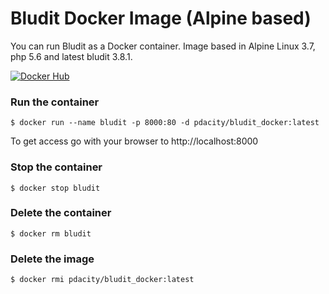 # Bludit Docker Image (Alpine based)
You can run Bludit as a Docker container. Image based in Alpine Linux 3.7, php 5.6 and latest bludit 3.8.1. 


[![Docker Hub](https://img.shields.io/badge/Docker-Hub-blue.svg)](https://hub.docker.com/r/bludit/docker/)


### Run the container

```
$ docker run --name bludit -p 8000:80 -d pdacity/bludit_docker:latest
```

To get access go with your browser to http://localhost:8000

### Stop the container

```
$ docker stop bludit
```

### Delete the container

```
$ docker rm bludit
```

### Delete the image

```
$ docker rmi pdacity/bludit_docker:latest
```

